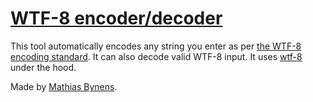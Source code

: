 # [WTF-8 encoder/decoder](https://mothereff.in/wtf-8)

This tool automatically encodes any string you enter as per [the WTF-8 encoding standard](https://simonsapin.github.io/wtf-8/). It can also decode valid WTF-8 input. It uses [wtf-8](https://mths.be/wtf8) under the hood.

Made by [Mathias Bynens](https://mathiasbynens.be/).
